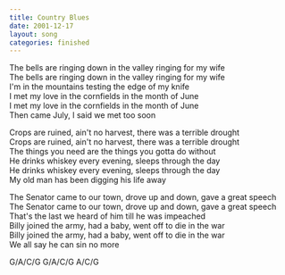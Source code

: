 ```yaml
---
title: Country Blues
date: 2001-12-17
layout: song
categories: finished
---
```

The bells are ringing down in the valley ringing for my wife  
The bells are ringing down in the valley ringing for my wife  
I'm in the mountains testing the edge of my knife  
I met my love in the cornfields in the month of June  
I met my love in the cornfields in the month of June  
Then came July, I said we met too soon

Crops are ruined, ain't no harvest, there was a terrible drought  
Crops are ruined, ain't no harvest, there was a terrible drought  
The things you need are the things you gotta do without  
He drinks whiskey every evening, sleeps through the day  
He drinks whiskey every evening, sleeps through the day  
My old man has been digging his life away

The Senator came to our town, drove up and down, gave a great speech  
The Senator came to our town, drove up and down, gave a great speech  
That's the last we heard of him till he was impeached  
Billy joined the army, had a baby, went off to die in the war  
Billy joined the army, had a baby, went off to die in the war  
We all say he can sin no more

<div class="chords">
G/A/C/G  
G/A/C/G  
A/C/G</div>
